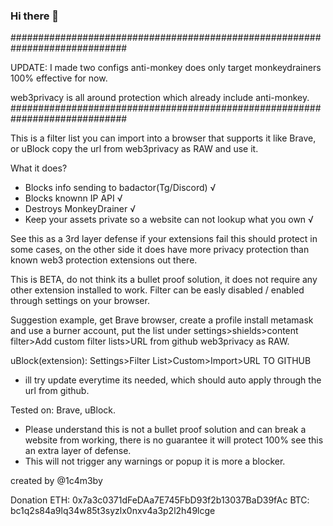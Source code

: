 ### Hi there 👋
#############################################################################

UPDATE:
I made two configs
anti-monkey does only target monkeydrainers 100% effective for now.

web3privacy is all around protection which already include anti-monkey.
#############################################################################

This is a filter list you can import into a browser that supports it like Brave, or uBlock
copy the url from web3privacy as RAW and use it.

What it does?

- Blocks info sending to badactor(Tg/Discord) √
- Blocks knownn IP API  √
- Destroys MonkeyDrainer √
- Keep your assets private so a website can not lookup what you own √

See this as a 3rd layer defense if your extensions fail this should protect in some cases, on the other side it does have more privacy protection
than known web3 protection extensions out there.

This is BETA, do not think its a bullet proof solution, it does not require any other extension installed to work.
Filter can be easly disabled / enabled through settings on your browser.

Suggestion example, get Brave browser, create a profile install metamask and use a burner account, 
put the list under settings>shields>content filter>Add custom filter lists>URL from github web3privacy as RAW.

uBlock(extension): Settings>Filter List>Custom>Import>URL TO GITHUB

- ill try update everytime its needed, which should auto apply through the url from github.

Tested on: Brave, uBlock.

- Please understand this is not a bullet proof solution and can break a website from working, there is no guarantee it will protect 100%
see this an extra layer of defense.
- This will not trigger any warnings or popup it is more a blocker.


created by @1c4m3by

Donation
ETH:
0x7a3c0371dFeDAa7E745FbD93f2b13037BaD39fAc
BTC:
bc1q2s84a9lq34w85t3syzlx0nxv4a3p2l2h49lcge
